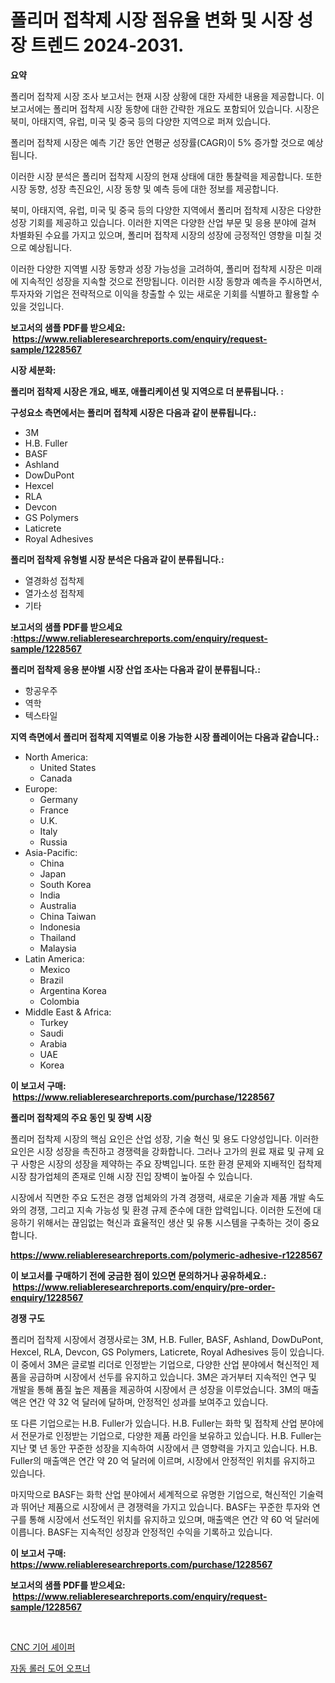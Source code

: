 <p><h1>폴리머 접착제 시장 점유율 변화 및 시장 성장 트렌드 2024-2031.</h1></p><p><strong>요약</strong></p>
<p><p>폴리머 접착제 시장 조사 보고서는 현재 시장 상황에 대한 자세한 내용을 제공합니다. 이 보고서에는 폴리머 접착제 시장 동향에 대한 간략한 개요도 포함되어 있습니다. 시장은 북미, 아태지역, 유럽, 미국 및 중국 등의 다양한 지역으로 퍼져 있습니다.</p><p>폴리머 접착제 시장은 예측 기간 동안 연평균 성장률(CAGR)이 5% 증가할 것으로 예상됩니다.</p><p>이러한 시장 분석은 폴리머 접착제 시장의 현재 상태에 대한 통찰력을 제공합니다. 또한 시장 동향, 성장 촉진요인, 시장 동향 및 예측 등에 대한 정보를 제공합니다. </p><p>북미, 아태지역, 유럽, 미국 및 중국 등의 다양한 지역에서 폴리머 접착제 시장은 다양한 성장 기회를 제공하고 있습니다. 이러한 지역은 다양한 산업 부문 및 응용 분야에 걸쳐 차별화된 수요를 가지고 있으며, 폴리머 접착제 시장의 성장에 긍정적인 영향을 미칠 것으로 예상됩니다.</p><p>이러한 다양한 지역별 시장 동향과 성장 가능성을 고려하여, 폴리머 접착제 시장은 미래에 지속적인 성장을 지속할 것으로 전망됩니다. 이러한 시장 동향과 예측을 주시하면서, 투자자와 기업은 전략적으로 이익을 창출할 수 있는 새로운 기회를 식별하고 활용할 수 있을 것입니다.</p></p>
<p><strong>보고서의 샘플 PDF를 받으세요: &nbsp;<a href="https://www.reliableresearchreports.com/enquiry/request-sample/1228567">https://www.reliableresearchreports.com/enquiry/request-sample/1228567</a></strong></p>
<p><strong>시장 세분화:</strong></p>
<p><strong> 폴리머 접착제 시장은 개요, 배포, 애플리케이션 및 지역으로 더 분류됩니다. :</strong></p>
<p><strong>구성요소 측면에서는 폴리머 접착제 시장은 다음과 같이 분류됩니다.:</strong></p>
<p><ul><li>3M</li><li>H.B. Fuller</li><li>BASF</li><li>Ashland</li><li>DowDuPont</li><li>Hexcel</li><li>RLA</li><li>Devcon</li><li>GS Polymers</li><li>Laticrete</li><li>Royal Adhesives</li></ul></p>
<p><strong> 폴리머 접착제 유형별 시장 분석은 다음과 같이 분류됩니다.:</strong></p>
<p><ul><li>열경화성 접착제</li><li>열가소성 접착제</li><li>기타</li></ul></p>
<p><strong>보고서의 샘플 PDF를 받으세요 :<a href="https://www.reliableresearchreports.com/enquiry/request-sample/1228567">https://www.reliableresearchreports.com/enquiry/request-sample/1228567</a></strong></p>
<p><strong> 폴리머 접착제 응용 분야별 시장 산업 조사는 다음과 같이 분류됩니다.:</strong></p>
<p><ul><li>항공우주</li><li>역학</li><li>텍스타일</li></ul></p>
<p><strong>지역 측면에서 폴리머 접착제 지역별로 이용 가능한 시장 플레이어는 다음과 같습니다.:</strong></p>
<p><ul>
    <li>
        North America:
        <ul>
            <li>United States</li>
            <li>Canada</li>
        </ul>
    </li>
    <li>
        Europe:
        <ul>
            <li>Germany</li>
            <li>France</li>
            <li>U.K.</li>
            <li>Italy</li>
            <li>Russia</li>
        </ul>
    </li>
    <li>
        Asia-Pacific:
        <ul>
            <li>China</li>
            <li>Japan</li>
            <li>South Korea</li>
            <li>India</li>
            <li>Australia</li>
            <li>China Taiwan</li>
            <li>Indonesia</li>
            <li>Thailand</li>
            <li>Malaysia</li>
        </ul>
    </li>
    <li>
        Latin America:
        <ul>
            <li>Mexico</li>
            <li>Brazil</li>
            <li>Argentina Korea</li>
            <li>Colombia</li>
        </ul>
    </li>
    <li>
        Middle East & Africa:
        <ul>
            <li>Turkey</li>
            <li>Saudi</li>
            <li>Arabia</li>
            <li>UAE</li>
            <li>Korea</li>
        </ul>
    </li>
    </ul></p>
<p><strong>이 보고서 구매: &nbsp;<a href="https://www.reliableresearchreports.com/purchase/1228567">https://www.reliableresearchreports.com/purchase/1228567</a></strong></p>
<p><strong>폴리머 접착제의 주요 동인 및 장벽 시장</strong></p>
<p><p>폴리머 접착제 시장의 핵심 요인은 산업 성장, 기술 혁신 및 용도 다양성입니다. 이러한 요인은 시장 성장을 촉진하고 경쟁력을 강화합니다. 그러나 고가의 원료 재료 및 규제 요구 사항은 시장의 성장을 제약하는 주요 장벽입니다. 또한 환경 문제와 지배적인 접착제 시장 참가업체의 존재로 인해 시장 진입 장벽이 높아질 수 있습니다.</p><p>시장에서 직면한 주요 도전은 경쟁 업체와의 가격 경쟁력, 새로운 기술과 제품 개발 속도와의 경쟁, 그리고 지속 가능성 및 환경 규제 준수에 대한 압력입니다. 이러한 도전에 대응하기 위해서는 끊임없는 혁신과 효율적인 생산 및 유통 시스템을 구축하는 것이 중요합니다.</p></p>
<p><strong><a href="https://www.reliableresearchreports.com/polymeric-adhesive-r1228567">https://www.reliableresearchreports.com/polymeric-adhesive-r1228567</a></strong></p>
<p><strong>이 보고서를 구매하기 전에 궁금한 점이 있으면 문의하거나 공유하세요.: &nbsp;<a href="https://www.reliableresearchreports.com/enquiry/pre-order-enquiry/1228567">https://www.reliableresearchreports.com/enquiry/pre-order-enquiry/1228567</a></strong></p>
<p><strong>경쟁 구도</strong></p>
<p><p>폴리머 접착제 시장에서 경쟁사로는 3M, H.B. Fuller, BASF, Ashland, DowDuPont, Hexcel, RLA, Devcon, GS Polymers, Laticrete, Royal Adhesives 등이 있습니다. 이 중에서 3M은 글로벌 리더로 인정받는 기업으로, 다양한 산업 분야에서 혁신적인 제품을 공급하며 시장에서 선두를 유지하고 있습니다. 3M은 과거부터 지속적인 연구 및 개발을 통해 품질 높은 제품을 제공하여 시장에서 큰 성장을 이루었습니다. 3M의 매출액은 연간 약 32 억 달러에 달하며, 안정적인 성과를 보여주고 있습니다.</p><p>또 다른 기업으로는 H.B. Fuller가 있습니다. H.B. Fuller는 화학 및 접착제 산업 분야에서 전문가로 인정받는 기업으로, 다양한 제품 라인을 보유하고 있습니다. H.B. Fuller는 지난 몇 년 동안 꾸준한 성장을 지속하여 시장에서 큰 영향력을 가지고 있습니다. H.B. Fuller의 매출액은 연간 약 20 억 달러에 이르며, 시장에서 안정적인 위치를 유지하고 있습니다.</p><p>마지막으로 BASF는 화학 산업 분야에서 세계적으로 유명한 기업으로, 혁신적인 기술력과 뛰어난 제품으로 시장에서 큰 경쟁력을 가지고 있습니다. BASF는 꾸준한 투자와 연구를 통해 시장에서 선도적인 위치를 유지하고 있으며, 매출액은 연간 약 60 억 달러에 이릅니다. BASF는 지속적인 성장과 안정적인 수익을 기록하고 있습니다.</p></p>
<p><strong>이 보고서 구매: &nbsp; <a href="https://www.reliableresearchreports.com/purchase/1228567">https://www.reliableresearchreports.com/purchase/1228567</a></strong></p>
<p><strong>보고서의 샘플 PDF를 받으세요: &nbsp;<a href="https://www.reliableresearchreports.com/enquiry/request-sample/1228567">https://www.reliableresearchreports.com/enquiry/request-sample/1228567</a></strong><strong></strong></p>
<p>&nbsp;</p>
<p><p><a href="https://medium.com/@leeusso5656/cnc-%EA%B8%B0%EC%96%B4-%EC%84%B1%ED%98%95%EA%B8%B0-%EC%8B%9C%EC%9E%A5-%EB%B3%B4%EA%B3%A0%EC%84%9C%EB%8A%94-%EC%9D%B4-%EC%8B%9C%EC%9E%A5%EC%9D%98-%EC%B5%9C%EC%8B%A0-%EB%8F%99%ED%96%A5%EA%B3%BC-%EC%84%B1%EC%9E%A5-%EA%B8%B0%ED%9A%8C%EB%A5%BC-%EB%B3%B4%EC%97%AC%EC%A4%8D%EB%8B%88%EB%8B%A4-2a4840463dee">CNC 기어 셰이퍼</a></p><p><a href="https://medium.com/@juracy1980/%EC%9E%90%EB%8F%99-%EB%A1%A4%EB%9F%AC-%EB%8F%84%EC%96%B4-%EC%98%A4%ED%94%84%EB%84%88-%EC%8B%9C%EC%9E%A5-%EC%A0%90%EC%9C%A0%EC%9C%A8-%EB%B3%80%ED%99%94-%EB%B0%8F-%EC%8B%9C%EC%9E%A5-%EC%84%B1%EC%9E%A5-%EB%8F%99%ED%96%A5-2024-2031-2be19913ef4a">자동 롤러 도어 오프너</a></p></p>
